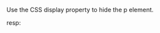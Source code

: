 Use the CSS display property to hide the p element.

resp:
<p id="demo"></p>

<script>
document.getElementById("demo").style.display = "none";
</script>